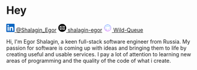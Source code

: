 # Hey

<a id="tg-link" href="https://t.me/Shalagin_Egor"> 
    <img alt="Egor's LinkedIN" width="22px" src="https://raw.githubusercontent.com/Wild-Queue/portfolio/main/icons/linkedin.svg">
    @Shalagin_Egor</a>

<a id="li-link" href="https://www.linkedin.com/in/shalagin-egor/">
    <img alt="Egor's LinkedIN" width="22px" src="https://raw.githubusercontent.com/Wild-Queue/portfolio/main/icons/email.svg">
    shalagin-egor</a>

<a id="gh-link" href="https://github.com/Wild-Queue/"> 
    <img alt="Egor's LinkedIN" width="22px" src="https://raw.githubusercontent.com/Wild-Queue/portfolio/main/icons/github.svg">
    Wild-Queue</a>

Hi, I'm Egor Shalagin, a keen full-stack software engineer from Russia. My passion for software is coming up with ideas and bringing them to life by creating useful and usable services. I pay a lot of attention to learning new areas of programming and the quality of the code of what i create.

